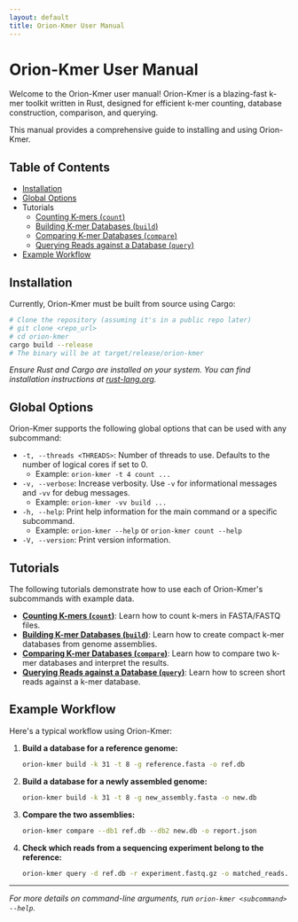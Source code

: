 ```yaml
---
layout: default
title: Orion-Kmer User Manual
---
```


# Orion-Kmer User Manual

Welcome to the Orion-Kmer user manual! Orion-Kmer is a blazing-fast k-mer toolkit written in Rust, designed for efficient k-mer counting, database construction, comparison, and querying.

This manual provides a comprehensive guide to installing and using Orion-Kmer.

## Table of Contents

*   [Installation](#installation)
*   [Global Options](#global-options)
*   Tutorials
    *   [Counting K-mers (`count`)](./tutorials/count_tutorial.md)
    *   [Building K-mer Databases (`build`)](./tutorials/build_tutorial.md)
    *   [Comparing K-mer Databases (`compare`)](./tutorials/compare_tutorial.md)
    *   [Querying Reads against a Database (`query`)](./tutorials/query_tutorial.md)
*   [Example Workflow](#example-workflow)

## Installation

Currently, Orion-Kmer must be built from source using Cargo:

```bash
# Clone the repository (assuming it's in a public repo later)
# git clone <repo_url>
# cd orion-kmer
cargo build --release
# The binary will be at target/release/orion-kmer
```
*Ensure Rust and Cargo are installed on your system. You can find installation instructions at [rust-lang.org](https://www.rust-lang.org/tools/install).*

## Global Options

Orion-Kmer supports the following global options that can be used with any subcommand:

*   `-t, --threads <THREADS>`: Number of threads to use. Defaults to the number of logical cores if set to 0.
    *   Example: `orion-kmer -t 4 count ...`
*   `-v, --verbose`: Increase verbosity. Use `-v` for informational messages and `-vv` for debug messages.
    *   Example: `orion-kmer -vv build ...`
*   `-h, --help`: Print help information for the main command or a specific subcommand.
    *   Example: `orion-kmer --help` or `orion-kmer count --help`
*   `-V, --version`: Print version information.

## Tutorials

The following tutorials demonstrate how to use each of Orion-Kmer's subcommands with example data.

*   **[Counting K-mers (`count`)](./tutorials/count_tutorial.md)**: Learn how to count k-mers in FASTA/FASTQ files.
*   **[Building K-mer Databases (`build`)](./tutorials/build_tutorial.md)**: Learn how to create compact k-mer databases from genome assemblies.
*   **[Comparing K-mer Databases (`compare`)](./tutorials/compare_tutorial.md)**: Learn how to compare two k-mer databases and interpret the results.
*   **[Querying Reads against a Database (`query`)](./tutorials/query_tutorial.md)**: Learn how to screen short reads against a k-mer database.

## Example Workflow

Here's a typical workflow using Orion-Kmer:

1.  **Build a database for a reference genome:**
    ```bash
    orion-kmer build -k 31 -t 8 -g reference.fasta -o ref.db
    ```

2.  **Build a database for a newly assembled genome:**
    ```bash
    orion-kmer build -k 31 -t 8 -g new_assembly.fasta -o new.db
    ```

3.  **Compare the two assemblies:**
    ```bash
    orion-kmer compare --db1 ref.db --db2 new.db -o report.json
    ```

4.  **Check which reads from a sequencing experiment belong to the reference:**
    ```bash
    orion-kmer query -d ref.db -r experiment.fastq.gz -o matched_reads.txt -c 5 -t 8
    ```

---
*For more details on command-line arguments, run `orion-kmer <subcommand> --help`.*
